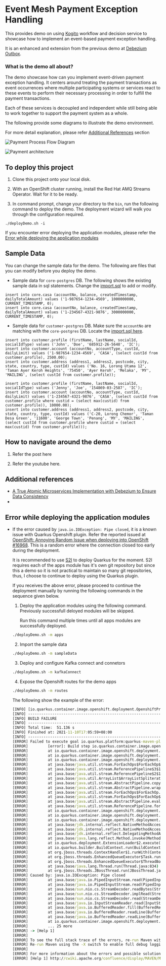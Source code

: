 # Event Mesh Payment Exception Handling

This provides demo on using [Kogito](https://kogito.kie.org/) workflow and decision service to showcase how to implement an event-based payment exception handling.

It is an enhanced and extension from the previous demo at [Debezium Outbox](https://github.com/chengkuangan/Tutorials/tree/main/debezium-outbox). 

### What is the demo all about?

The demo showcase how can you implement event-driven payment exception handling. It centers around treating the payment transactions as event occurrences where multiple participating systems or services react to these events to perform their necessary processing in order to fulfill the payment transactions. 

Each of these services is decoupled and independent while still being able to work together to support the payment system as a whole.

The following provide some diagrams to illustrate the demo environment. 

For more detail explanation, please refer [Additional References](#additional-references) section

![Payment Process Flow Diagram](img/payment-process-flow-diagram.png)

![Payment architecture](img/payment-architecture.png)

## To deploy this project

1. Clone this project onto your local disk.

2. With an OpenShift cluster running, install the Red Hat AMQ Streams Operator. Wait for it to be ready.

3. In command prompt, change your directory to the `bin`, run the following command to deploy the demo. The deployment wizard will walk you through the configuration required.

```
./deployDemo.sh -i
```

If you encounter error deploying the application modules, please refer the [Error while deploying the application modules](#error-while-deploying-the-application-modules)

## Sample Data

You can change the sample data for the demo. The following are files that you can modify before you deploy the demo.

- Sample data for `core-postgres` DB. The following shows the existing sample data in sql statements. Change the [import.sql](modules/CoreService/src/main/resources/import.sql) to add or modify.

```
insert into core.casa (accountNo, balance, createdTimestamp, dailyTotalAmount) values ('1-987654-1234-4569', 1000000000, CURRENT_TIMESTAMP, 0);
insert into core.casa (accountNo, balance, createdTimestamp, dailyTotalAmount) values ('1-234567-4321-9876', 3000000000, CURRENT_TIMESTAMP, 0);
```

- Sample data for `customer-postgres` DB. Make sure the `accountNo` are matching with the `core-postgres` DB. Locate the [import.sql here](modules/CustomerProfile/src/main/resources/import.sql).

```
insert into customer.profile (firstName, lastName, socialId, socialIdType) values ('John', 'Doe', '685912-26-5648', 'IC');
insert into customer.account (accountNo, accountType, custId, dailyLimit) values ('1-987654-1234-4569', 'CASA', (select custId from customer.profile), 2500.00);
insert into customer.address (address1, address2, postcode, city, state, country, type, custId) values ('No. 16, Lorong Utama 12', 'Taman Ayer Keroh Heights', '75450', 'Ayer Keroh', 'Melaka', 'MY', 'MAILING', (select custId from customer.profile));

insert into customer.profile (firstName, lastName, socialId, socialIdType) values ('Jenny', 'Joe', '154869-03-2587', 'IC');
insert into customer.account (accountNo, accountType, custId, dailyLimit) values ('1-234567-4321-9876', 'CASA', (select custId from customer.profile where custid = (select max(custid) from customer.profile)), 10000.00);
insert into customer.address (address1, address2, postcode, city, state, country, type, custId) values ('C-20, Lorong Chemor', 'Taman Desa Green', '11600', 'George Town', 'Penang', 'MY', 'MAILING', (select custId from customer.profile where custid = (select max(custid) from customer.profile)));
```


## How to navigate around the demo

1. Refer the post here

2. Refer the youtube here.


## Additional references

- [A True Atomic Microservices Implementation with Debezium to Ensure Data Consistency](https://braindose.blog/2021/09/13/true-atomic-microservices-debezium/)
- 

## Error while deploying the application modules 

- If the error caused by `java.io.IOException: Pipe closed`, it is a known issue with Quarkus Openshift plugin. Refer the reported issued at [OpenShift: Annoying Random Issue when deploying into OpenShift #16968](https://github.com/quarkusio/quarkus/issues/16968). This is a random error where the connection closed too early during the deployment.

    It is recommended to use [S2I](https://access.redhat.com/documentation/en-us/red_hat_build_of_quarkus/1.11/html-single/deploying_your_quarkus_applications_to_openshift/index#proc-using-s2i-openshift-quarkus_quarkus-openshift) to deploy Quarkus for the moment. S2I requires each of the apps module has it's own git repository but since this a demo so it is not practical to maintain so many git repositories, thus, I choose to continue to deploy using the Quarkus plugin. 
    
    If you receives the above error, please proceed to continue the deployment manually by running the following commands in the sequence given below.

    1. Deploy the application modules using the following command. Previously successfull deloyed modules will be skipped. 
    
        Run this command multiple times until all apps modules are successfully deployed.
   
    ```cmd
    ./deployDemo.sh -m apps
    ```
    
    2. Import the sample data

    ```cmd
    ./deployDemo.sh -m sampleData
    ```
    3. Deploy and configure Kafka connect and connetors

    ```cmd
    ./deployDemo.sh -m kafkaConnect
    ```
    4. Expose the Openshift routes for the demo apps

    ```cmd
    ./deployDemo.sh -m routes
    ```
    
    The following show the example of the error:
    ```cmd
    [INFO] [io.quarkus.container.image.openshift.deployment.OpenshiftProcessor] Push successful
    [INFO] ------------------------------------------------------------------------
    [INFO] BUILD FAILURE
    [INFO] ------------------------------------------------------------------------
    [INFO] Total time:  51.136 s
    [INFO] Finished at: 2021-11-10T17:05:59+08:00
    [INFO] ------------------------------------------------------------------------
    [ERROR] Failed to execute goal io.quarkus.platform:quarkus-maven-plugin:2.2.3.Final:build (default) on project audit-log-aggregator: Failed to build quarkus application: io.quarkus.builder.BuildException: Build failure: Build failed due to errors
    [ERROR]         [error]: Build step io.quarkus.container.image.openshift.deployment.OpenshiftProcessor#openshiftBuildFromJar threw an exception: java.lang.RuntimeException: Execution of openshift build failed. See build output for more details
    [ERROR]         at io.quarkus.container.image.openshift.deployment.OpenshiftProcessor.openshiftException(OpenshiftProcessor.java:502)
    [ERROR]         at io.quarkus.container.image.openshift.deployment.OpenshiftProcessor.openshiftBuild(OpenshiftProcessor.java:448)
    [ERROR]         at io.quarkus.container.image.openshift.deployment.OpenshiftProcessor.lambda$openshiftBuild$10(OpenshiftProcessor.java:401)
    [ERROR]         at java.base/java.util.stream.ForEachOps$ForEachOp$OfRef.accept(ForEachOps.java:183)
    [ERROR]         at java.base/java.util.stream.ReferencePipeline$3$1.accept(ReferencePipeline.java:195)
    [ERROR]         at java.base/java.util.stream.ReferencePipeline$2$1.accept(ReferencePipeline.java:177)
    [ERROR]         at java.base/java.util.ArrayList$ArrayListSpliterator.forEachRemaining(ArrayList.java:1654)
    [ERROR]         at java.base/java.util.stream.AbstractPipeline.copyInto(AbstractPipeline.java:484)
    [ERROR]         at java.base/java.util.stream.AbstractPipeline.wrapAndCopyInto(AbstractPipeline.java:474)
    [ERROR]         at java.base/java.util.stream.ForEachOps$ForEachOp.evaluateSequential(ForEachOps.java:150)
    [ERROR]         at java.base/java.util.stream.ForEachOps$ForEachOp$OfRef.evaluateSequential(ForEachOps.java:173)
    [ERROR]         at java.base/java.util.stream.AbstractPipeline.evaluate(AbstractPipeline.java:234)
    [ERROR]         at java.base/java.util.stream.ReferencePipeline.forEach(ReferencePipeline.java:497)
    [ERROR]         at io.quarkus.container.image.openshift.deployment.OpenshiftProcessor.openshiftBuild(OpenshiftProcessor.java:401)
    [ERROR]         at io.quarkus.container.image.openshift.deployment.OpenshiftProcessor.createContainerImage(OpenshiftProcessor.java:345)
    [ERROR]         at io.quarkus.container.image.openshift.deployment.OpenshiftProcessor.openshiftBuildFromJar(OpenshiftProcessor.java:252)
    [ERROR]         at java.base/jdk.internal.reflect.NativeMethodAccessorImpl.invoke0(Native Method)
    [ERROR]         at java.base/jdk.internal.reflect.NativeMethodAccessorImpl.invoke(NativeMethodAccessorImpl.java:62)
    [ERROR]         at java.base/jdk.internal.reflect.DelegatingMethodAccessorImpl.invoke(DelegatingMethodAccessorImpl.java:43)
    [ERROR]         at java.base/java.lang.reflect.Method.invoke(Method.java:566)
    [ERROR]         at io.quarkus.deployment.ExtensionLoader$2.execute(ExtensionLoader.java:820)
    [ERROR]         at io.quarkus.builder.BuildContext.run(BuildContext.java:277)
    [ERROR]         at org.jboss.threads.ContextHandler$1.runWith(ContextHandler.java:18)
    [ERROR]         at org.jboss.threads.EnhancedQueueExecutor$Task.run(EnhancedQueueExecutor.java:2449)
    [ERROR]         at org.jboss.threads.EnhancedQueueExecutor$ThreadBody.run(EnhancedQueueExecutor.java:1478)
    [ERROR]         at java.base/java.lang.Thread.run(Thread.java:834)
    [ERROR]         at org.jboss.threads.JBossThread.run(JBossThread.java:501)
    [ERROR] Caused by: java.io.IOException: Pipe closed
    [ERROR]         at java.base/java.io.PipedInputStream.read(PipedInputStream.java:307)
    [ERROR]         at java.base/java.io.PipedInputStream.read(PipedInputStream.java:377)
    [ERROR]         at java.base/sun.nio.cs.StreamDecoder.readBytes(StreamDecoder.java:284)
    [ERROR]         at java.base/sun.nio.cs.StreamDecoder.implRead(StreamDecoder.java:326)
    [ERROR]         at java.base/sun.nio.cs.StreamDecoder.read(StreamDecoder.java:178)
    [ERROR]         at java.base/java.io.InputStreamReader.read(InputStreamReader.java:185)
    [ERROR]         at java.base/java.io.BufferedReader.fill(BufferedReader.java:161)
    [ERROR]         at java.base/java.io.BufferedReader.readLine(BufferedReader.java:326)
    [ERROR]         at java.base/java.io.BufferedReader.readLine(BufferedReader.java:392)
    [ERROR]         at io.quarkus.container.image.openshift.deployment.OpenshiftProcessor.openshiftBuild(OpenshiftProcessor.java:444)
    [ERROR]         ... 25 more
    [ERROR] -> [Help 1]
    [ERROR] 
    [ERROR] To see the full stack trace of the errors, re-run Maven with the -e switch.
    [ERROR] Re-run Maven using the -X switch to enable full debug logging.
    [ERROR] 
    [ERROR] For more information about the errors and possible solutions, please read the following articles:
    [ERROR] [Help 1] http://cwiki.apache.org/confluence/display/MAVEN/MojoExecutionException
    ```